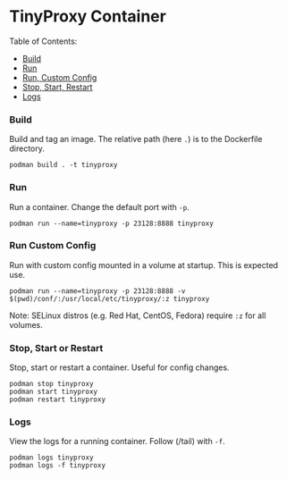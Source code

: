 # TinyProxy Container

Table of Contents:

- [Build](#build)
- [Run](#run)
- [Run, Custom Config](#run-custom-config)
- [Stop, Start, Restart](#stop-start-or-restart)
- [Logs](#logs)

### Build

Build and tag an image.  The relative path (here `.`) is to the Dockerfile directory.

```
podman build . -t tinyproxy
```

### Run

Run a container.  Change the default port with `-p`.

```
podman run --name=tinyproxy -p 23128:8888 tinyproxy
```

### Run Custom Config

Run with custom config mounted in a volume at startup.  This is expected use.

```
podman run --name=tinyproxy -p 23128:8888 -v $(pwd)/conf/:/usr/local/etc/tinyproxy/:z tinyproxy
```

Note: SELinux distros (e.g. Red Hat, CentOS, Fedora) require `:z` for all volumes.

### Stop, Start or Restart

Stop, start or restart a container.  Useful for config changes.

```
podman stop tinyproxy
podman start tinyproxy
podman restart tinyproxy
```

### Logs

View the logs for a running container.  Follow (/tail) with `-f`.

```
podman logs tinyproxy
podman logs -f tinyproxy
```
